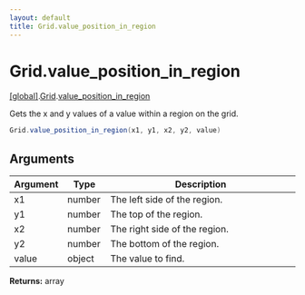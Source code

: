 ```yaml
---
layout: default
title: Grid.value_position_in_region
---
```


# Grid.value_position_in_region

[\[global\]]({{site.baseurl}}/docs/).[Grid]({{site.baseurl}}/docs/Grid/).[value_position_in_region]({{site.baseurl}}/docs/Grid/value_position_in_region/)

Gets the x and y values of a value within a region on the grid.

```cs
Grid.value_position_in_region(x1, y1, x2, y2, value)
```

## Arguments

<table>
  <col width="15%">
  <col width="15%">
  <thead>
    <tr>
      <th>Argument</th>
      <th>Type</th>
      <th>Description</th>
    </tr>
  </thead>
  <tbody>
    <tr>
      <td>x1</td>
      <td>number</td>
      <td>The left side of the region.</td>
    </tr>
    <tr>
      <td>y1</td>
      <td>number</td>
      <td>The top of the region.</td>
    </tr>
    <tr>
      <td>x2</td>
      <td>number</td>
      <td>The right side of the region.</td>
    </tr>
    <tr>
      <td>y2</td>
      <td>number</td>
      <td>The bottom of the region.</td>
    </tr>
    <tr>
      <td>value</td>
      <td>object</td>
      <td>The value to find.</td>
    </tr>
  </tbody>
</table>

**Returns:** array
